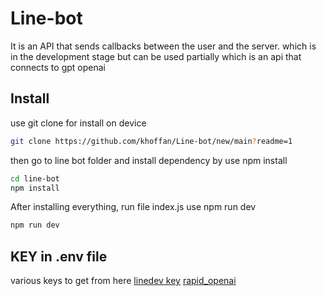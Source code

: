 # Line-bot
It is an API that sends callbacks between the user and the server. which is in the development stage
but can be used partially which is an api that connects to gpt openai
## Install
use git clone for install on device
```bash
git clone https://github.com/khoffan/Line-bot/new/main?readme=1
```
then go to line bot folder and install dependency by use npm install
```bash
cd line-bot
npm install
```
After installing everything, run file index.js use npm run dev
```bash
npm run dev
```
## KEY in .env file
various keys to get from here 
[linedev key](https://developers.line.biz/en/?status=success)
[rapid_openai](https://rapidapi.com/openai-api-openai-api-default/api/openai80/)
